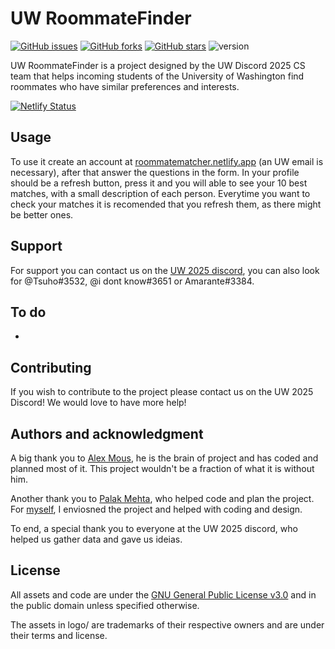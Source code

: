 # UW RoommateFinder
[![GitHub issues](https://img.shields.io/github/issues/alex-mous/UW-RoommateFinder)](https://github.com/alex-mous/UW-RoommateFinder/issues) [![GitHub forks](https://img.shields.io/github/forks/alex-mous/UW-RoommateFinder)](https://github.com/alex-mous/UW-RoommateFinder/network) [![GitHub stars](https://img.shields.io/github/stars/alex-mous/UW-RoommateFinder)](https://github.com/alex-mous/UW-RoommateFinder/stargazers) 
![version](https://img.shields.io/badge/version-0.2-purple)

UW RoommateFinder is a project designed by the UW Discord 2025 CS team that helps incoming students of the University of Washington find roommates who have similar preferences and interests.

[![Netlify Status](https://api.netlify.com/api/v1/badges/448621a4-1c06-4ea8-8c7c-adc6ba6586b9/deploy-status)](https://app.netlify.com/sites/roommatematcher/deploys)


## Usage
To use it create an account at [roommatematcher.netlify.app](https://roommatematcher.netlify.app) (an UW email is necessary), after that answer the questions in the form. In your profile should be a refresh button, press it and you will able to see your 10 best matches, with a small description of each person. Everytime you want to check your matches it is recomended that you refresh them, as there might be better ones. 

## Support
For support you can contact us on the [UW 2025 discord](https://discord.gg/TtchJ6DGKF), you can also look for @Tsuho#3532, @i dont know#3651 or Amarante#3384.

## To do
-

## Contributing

If you wish to contribute to the project please contact us on the UW 2025 Discord! We would love to have more help!

## Authors and acknowledgment

A big thank you to [Alex Mous](https://github.com/alex-mous), he is the brain of project and has coded and planned most of it. This project wouldn't be a fraction of what it is without him.

Another thank you to [Palak Mehta](https://github.com/palak-mehta), who helped code and plan the project. For [myself](https://github.com/pedrodeoliamarante), I enviosned the project and helped with coding and design.

To end, a special thank you to everyone at the UW 2025 discord, who helped us gather data and gave us ideias.

## License 

All assets and code are under the [GNU General Public License v3.0](https://github.com/alex-mous/RoommateMatcher/blob/main/LICENSE) and in the public domain unless specified otherwise.

The assets in logo/ are trademarks of their respective owners and are under their terms and license.
